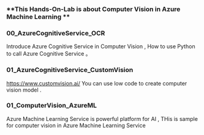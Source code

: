 ### **This Hands-On-Lab is about Computer Vision in Azure Machine Learning ** ###

### **00_AzureCognitiveService_OCR** ###

Introduce Azure Cognitive Service in Computer Vision , How to use Python to call Azure Cognitive Service 。

### **01_AzureCognitiveService_CustomVision** ###

<a href="https://www.customvision.ai/">https://www.customvision.ai/</a> You can use low code to create computer vision model .

### **01_ComputerVision_AzureML** ###

Azure Machine Learning Service is powerful platform for AI , THis is sample for computer vision in Azure Machine Learning Service



